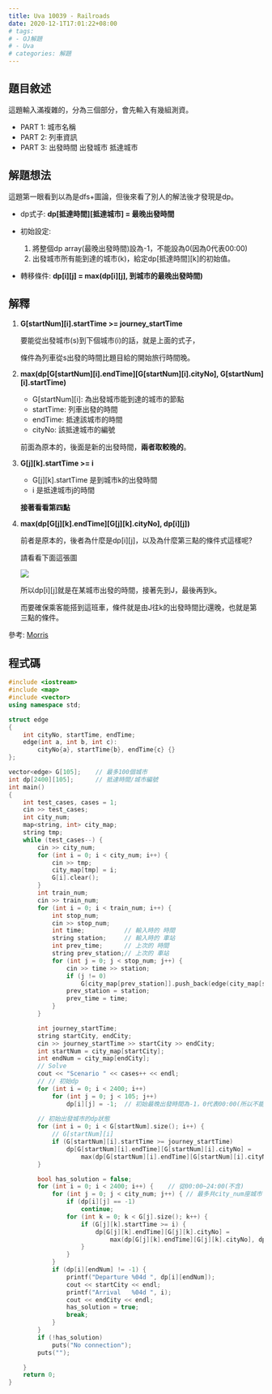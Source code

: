 ```yaml
---
title: Uva 10039 - Railroads
date: 2020-12-1T17:01:22+08:00
# tags: 
# - OJ解題 
# - Uva
# categories: 解題
---
```

## 題目敘述
這題輸入滿複雜的，分為三個部分，會先輸入有幾組測資。
* PART 1:
    城市名稱
* PART 2:
    列車資訊
* PART 3:
    出發時間 出發城市 抵達城市
    <!-- more -->
## 解題想法
這題第一眼看到以為是dfs+圖論，但後來看了別人的解法後才發現是dp。

* dp式子: **dp[抵達時間][抵達城市] = 最晚出發時間**

* 初始設定:
    1. 將整個dp array(最晚出發時間)設為-1，不能設為0(因為0代表00:00)
    2. 出發城市所有能到達的城市(k)，給定dp[抵達時間][k]的初始值。
* 轉移條件:
    **dp[i][j] = max(dp[i][j], 到城市的最晚出發時間)**

## 解釋
1. **G[startNum][i].startTime >= journey_startTime**

    要能從出發城市(s)到下個城市(i)的話，就是上面的式子，
    
    條件為列車從s出發的時間比題目給的開始旅行時間晚。

2. **max(dp[G[startNum][i].endTime][G[startNum][i].cityNo], G[startNum][i].startTime)**

    * G[startNum][i]: 為出發城市能到達的城市的節點
    * startTime: 列車出發的時間    
    * endTime: 抵達該城市的時間
    * cityNo:  該抵達城市的編號
  
    前面為原本的，後面是新的出發時間，**兩者取較晚的**。

3. **G[j][k].startTime >= i**
   
   * G[j][k].startTime 是到城市k的出發時間
   * i 是抵達城市j的時間
   
   **接著看看第四點**

4. **max(dp[G[j][k].endTime][G[j][k].cityNo], dp[i][j])**
   
   前者是原本的，後者為什麼是dp[i][j]，以及為什麼第三點的條件式這樣呢?

   請看看下面這張圖

   ![](https://imgur.com/1aV5sjb.png)

   所以dp[i][j]就是在某城市出發的時間，接著先到J，最後再到k。

   而要確保乘客能搭到這班車，條件就是由J往k的出發時間比i還晚，也就是第三點的條件。


  
參考: [Morris](https://mypaper.pchome.com.tw/zerojudge/post/1324398988)
## 程式碼
```cpp
#include <iostream>
#include <map>
#include <vector>
using namespace std;

struct edge 
{
    int cityNo, startTime, endTime;
    edge(int a, int b, int c):
        cityNo{a}, startTime{b}, endTime{c} {}
};

vector<edge> G[105];    // 最多100個城市
int dp[2400][105];      // 抵達時間/城市編號
int main()
{
    int test_cases, cases = 1;
    cin >> test_cases;
    int city_num;
    map<string, int> city_map;
    string tmp;
    while (test_cases--) {
        cin >> city_num;
        for (int i = 0; i < city_num; i++) {
            cin >> tmp;
            city_map[tmp] = i;
            G[i].clear();
        }
        int train_num;
        cin >> train_num;
        for (int i = 0; i < train_num; i++) {
            int stop_num;
            cin >> stop_num;
            int time;           // 輸入時的 時間
            string station;     // 輸入時的 車站
            int prev_time;      // 上次的 時間
            string prev_station;// 上次的 車站
            for (int j = 0; j < stop_num; j++) {
                cin >> time >> station;
                if (j != 0)
                    G[city_map[prev_station]].push_back(edge(city_map[station], prev_time, time));
                prev_station = station;
                prev_time = time;
            }
        }

        int journey_startTime;
        string startCity, endCity;
        cin >> journey_startTime >> startCity >> endCity;
        int startNum = city_map[startCity];
        int endNum = city_map[endCity];
        // Solve
        cout << "Scenario " << cases++ << endl;
        // // 初始dp
        for (int i = 0; i < 2400; i++)
            for (int j = 0; j < 105; j++)
                dp[i][j] = -1;  // 初始最晚出發時間為-1，0代表00:00(所以不能用)
        
        // 初始出發城市的dp狀態
        for (int i = 0; i < G[startNum].size(); i++) {
            // G[startNum][i]
            if (G[startNum][i].startTime >= journey_startTime)
                dp[G[startNum][i].endTime][G[startNum][i].cityNo] = 
                    max(dp[G[startNum][i].endTime][G[startNum][i].cityNo], G[startNum][i].startTime);
        }

        bool has_solution = false;
        for (int i = 0; i < 2400; i++) {    // 從00:00~24:00(不含)
            for (int j = 0; j < city_num; j++) { // 最多共city_num座城市
                if (dp[i][j] == -1)
                    continue;
                for (int k = 0; k < G[j].size(); k++) {
                    if (G[j][k].startTime >= i) {
                        dp[G[j][k].endTime][G[j][k].cityNo] = 
                            max(dp[G[j][k].endTime][G[j][k].cityNo], dp[i][j]);
                    }
                }
            }
            if (dp[i][endNum] != -1) {
                printf("Departure %04d ", dp[i][endNum]);
                cout << startCity << endl;
                printf("Arrival   %04d ", i);
                cout << endCity << endl;
                has_solution = true;
                break;
            }
        }
        if (!has_solution)
            puts("No connection");
        puts("");

    }
    return 0;
}
```